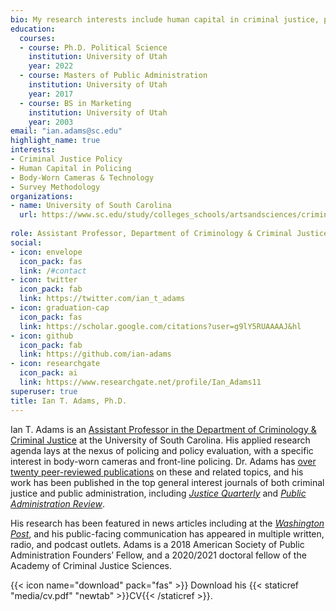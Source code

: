```yaml
---
bio: My research interests include human capital in criminal justice, policing, and criminal justice policy.
education:
  courses:
  - course: Ph.D. Political Science
    institution: University of Utah
    year: 2022
  - course: Masters of Public Administration
    institution: University of Utah
    year: 2017
  - course: BS in Marketing
    institution: University of Utah
    year: 2003
email: "ian.adams@sc.edu"
highlight_name: true
interests:
- Criminal Justice Policy
- Human Capital in Policing
- Body-Worn Cameras & Technology 
- Survey Methodology
organizations:
- name: University of South Carolina
  url: https://www.sc.edu/study/colleges_schools/artsandsciences/criminology_and_criminal_justice/our_people/directory/adams_ian.php
  
role: Assistant Professor, Department of Criminology & Criminal Justice
social:
- icon: envelope
  icon_pack: fas
  link: /#contact
- icon: twitter
  icon_pack: fab
  link: https://twitter.com/ian_t_adams
- icon: graduation-cap
  icon_pack: fas
  link: https://scholar.google.com/citations?user=g9lY5RUAAAAJ&hl
- icon: github
  icon_pack: fab
  link: https://github.com/ian-adams
- icon: researchgate
  icon_pack: ai
  link: https://www.researchgate.net/profile/Ian_Adams11
superuser: true
title: Ian T. Adams, Ph.D.
---
```


Ian T. Adams is an [Assistant Professor in the Department of Criminology & Criminal Justice](https://www.sc.edu/study/colleges_schools/artsandsciences/criminology_and_criminal_justice/our_people/directory/adams_ian.php) at the University of South Carolina. His applied research agenda lays at the nexus of policing and policy evaluation, with a specific interest in body-worn cameras and front-line policing. Dr. Adams has [over twenty peer-reviewed publications](https://scholar.google.com/citations?user=g9lY5RUAAAAJ&hl=en) on these and related topics, and his work has been published in the top general interest journals of both criminal justice and public administration, including [*Justice Quarterly*](http://www.tandfonline.com/doi/abs/10.1080/07418825.2019.1679864) and [*Public Administration Review*](https://doi.org/10.1111/puar.13339). 

His research has been featured in news articles including at the [*Washington Post*](https://www.washingtonpost.com/nation/2021/10/02/police-firefighters-resist-vaccination/), and his public-facing communication has appeared in multiple written, radio, and podcast outlets. Adams is a 2018 American Society of Public Administration Founders’ Fellow, and a 2020/2021 doctoral fellow of the Academy of Criminal Justice Sciences.

{{< icon name="download" pack="fas" >}} Download his {{< staticref "media/cv.pdf" "newtab" >}}CV{{< /staticref >}}.
